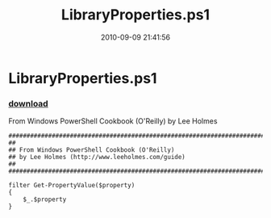 ﻿---
pid:            2194
poster:         Lee Holmes
title:          LibraryProperties.ps1
date:           2010-09-09 21:41:56
format:         posh
parent:         0
parent:         0

---

# LibraryProperties.ps1

### [download](2194.ps1)

From Windows PowerShell Cookbook (O'Reilly) by Lee Holmes

```posh
##############################################################################
##
## From Windows PowerShell Cookbook (O'Reilly)
## by Lee Holmes (http://www.leeholmes.com/guide)
##
##############################################################################

filter Get-PropertyValue($property)
{
    $_.$property
}
```

